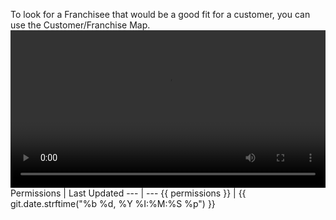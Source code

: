 To look for a Franchisee that would be a good fit for a customer, you can use the Customer/Franchise Map.
<video controls style="width:100%">
  <source src="https://dazser-videos.s3.amazonaws.com/Maps.mp4" type="video/mp4">
Your browser does not support the video tag.
</video>
Permissions | Last Updated
--- | ---
{{ permissions }} | {{ git.date.strftime("%b %d, %Y %I:%M:%S %p") }}
